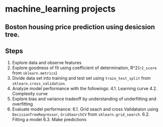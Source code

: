 # machine_learning projects
## Boston housing price prediction using desicsion tree.
## Steps
1. Explore data and observe features
2. Explore goodness of fit using coefficient of determination, R^2(``r2_score`` from ``sklearn.metrics``)
3. Divide data set into training and test set using ``train_test_split`` from ``sklearn.cross_validation``.
4. Analyze model performance with the followings:
4.1. Learning curve
4.2. Complexity curve
5. Explore bias and variance tradeoff by understanding of underfitting and overfitting
6. Evaluate model performance:
6.1. Grid seach and cross Validataion using ``DecisionTreeRegressor``, ``GridSearchCV`` from ``sklearn.grid_search``.
6.2. Fitting a model
6.3. Make predictions
